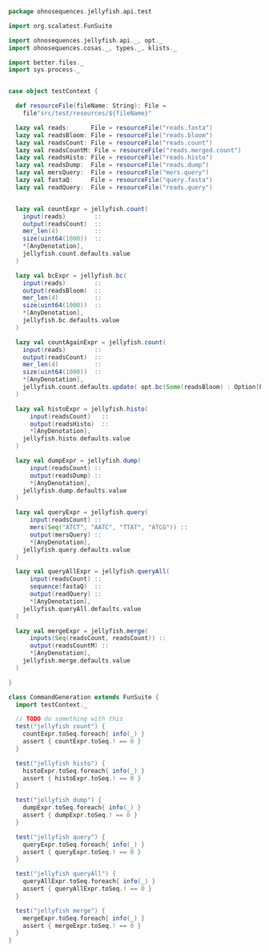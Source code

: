 
```scala
package ohnosequences.jellyfish.api.test

import org.scalatest.FunSuite

import ohnosequences.jellyfish.api._, opt._
import ohnosequences.cosas._, types._, klists._

import better.files._
import sys.process._


case object testContext {

  def resourceFile(fileName: String): File =
    file"src/test/resources/${fileName}"

  lazy val reads:      File = resourceFile("reads.fasta")
  lazy val readsBloom: File = resourceFile("reads.bloom")
  lazy val readsCount: File = resourceFile("reads.count")
  lazy val readsCountM: File = resourceFile("reads.merged.count")
  lazy val readsHisto: File = resourceFile("reads.histo")
  lazy val readsDump:  File = resourceFile("reads.dump")
  lazy val mersQuery:  File = resourceFile("mers.query")
  lazy val fastaQ:     File = resourceFile("query.fasta")
  lazy val readQuery:  File = resourceFile("reads.query")


  lazy val countExpr = jellyfish.count(
    input(reads)        ::
    output(readsCount)  ::
    mer_len(4)          ::
    size(uint64(1000))  ::
    *[AnyDenotation],
    jellyfish.count.defaults.value
  )

  lazy val bcExpr = jellyfish.bc(
    input(reads)        ::
    output(readsBloom)  ::
    mer_len(4)          ::
    size(uint64(1000))  ::
    *[AnyDenotation],
    jellyfish.bc.defaults.value
  )

  lazy val countAgainExpr = jellyfish.count(
    input(reads)        ::
    output(readsCount)  ::
    mer_len(4)          ::
    size(uint64(1000))  ::
    *[AnyDenotation],
    jellyfish.count.defaults.update( opt.bc(Some(readsBloom) : Option[File])).value
  )

  lazy val histoExpr = jellyfish.histo(
      input(readsCount)   ::
      output(readsHisto)  ::
      *[AnyDenotation],
    jellyfish.histo.defaults.value
  )

  lazy val dumpExpr = jellyfish.dump(
      input(readsCount) ::
      output(readsDump) ::
      *[AnyDenotation],
    jellyfish.dump.defaults.value
  )

  lazy val queryExpr = jellyfish.query(
      input(readsCount) ::
      mers(Seq("ATCT", "AATC", "TTAT", "ATCG")) ::
      output(mersQuery) ::
      *[AnyDenotation],
    jellyfish.query.defaults.value
  )

  lazy val queryAllExpr = jellyfish.queryAll(
      input(readsCount) ::
      sequence(fastaQ)  ::
      output(readQuery) ::
      *[AnyDenotation],
    jellyfish.queryAll.defaults.value
  )

  lazy val mergeExpr = jellyfish.merge(
      inputs(Seq(readsCount, readsCount)) ::
      output(readsCountM) ::
      *[AnyDenotation],
    jellyfish.merge.defaults.value
  )

}

class CommandGeneration extends FunSuite {
  import testContext._

  // TODO do something with this
  test("jellyfish count") {
    countExpr.toSeq.foreach{ info(_) }
    assert { countExpr.toSeq.! == 0 }
  }

  test("jellyfish histo") {
    histoExpr.toSeq.foreach{ info(_) }
    assert { histoExpr.toSeq.! == 0 }
  }

  test("jellyfish dump") {
    dumpExpr.toSeq.foreach{ info(_) }
    assert { dumpExpr.toSeq.! == 0 }
  }

  test("jellyfish query") {
    queryExpr.toSeq.foreach{ info(_) }
    assert { queryExpr.toSeq.! == 0 }
  }

  test("jellyfish queryAll") {
    queryAllExpr.toSeq.foreach{ info(_) }
    assert { queryAllExpr.toSeq.! == 0 }
  }

  test("jellyfish merge") {
    mergeExpr.toSeq.foreach{ info(_) }
    assert { mergeExpr.toSeq.! == 0 }
  }
}

```




[test/scala/Jellyfish.scala]: Jellyfish.scala.md
[main/scala/api/options.scala]: ../../main/scala/api/options.scala.md
[main/scala/api/package.scala]: ../../main/scala/api/package.scala.md
[main/scala/api/expressions.scala]: ../../main/scala/api/expressions.scala.md
[main/scala/api/uint64.scala]: ../../main/scala/api/uint64.scala.md
[main/scala/api/commands/histo.scala]: ../../main/scala/api/commands/histo.scala.md
[main/scala/api/commands/queryAll.scala]: ../../main/scala/api/commands/queryAll.scala.md
[main/scala/api/commands/query.scala]: ../../main/scala/api/commands/query.scala.md
[main/scala/api/commands/dump.scala]: ../../main/scala/api/commands/dump.scala.md
[main/scala/api/commands/merge.scala]: ../../main/scala/api/commands/merge.scala.md
[main/scala/api/commands/bc.scala]: ../../main/scala/api/commands/bc.scala.md
[main/scala/api/commands/count.scala]: ../../main/scala/api/commands/count.scala.md
